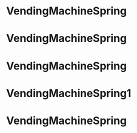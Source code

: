 # VendingMachineSpring
# VendingMachineSpring
# VendingMachineSpring
# VendingMachineSpring1
# VendingMachineSpring
